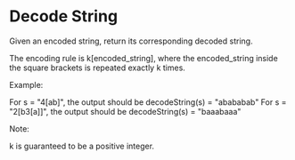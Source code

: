 # Decode String

Given an encoded string, return its corresponding decoded string.  

The encoding rule is k[encoded_string], where the encoded_string inside the square brackets is repeated exactly k times.  

Example:

For s = "4[ab]", the output should be decodeString(s) = "abababab"
For s = "2[b3[a]]", the output should be decodeString(s) = "baaabaaa"

Note:

k is guaranteed to be a positive integer.  